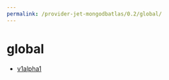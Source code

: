 ```yaml
---
permalink: /provider-jet-mongodbatlas/0.2/global/
---
```


# global



* [v1alpha1](v1alpha1/index.md)